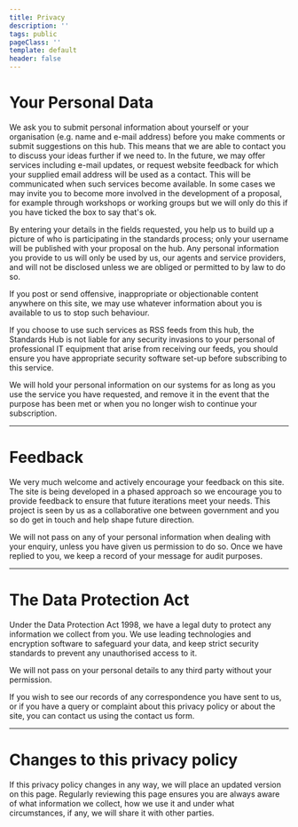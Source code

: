 ```yaml
---
title: Privacy
description: ''
tags: public
pageClass: ''
template: default
header: false
---
```


# Your Personal Data
We ask you to submit personal information about yourself or your organisation (e.g. name and e-mail address) before you make comments or submit suggestions on this hub. This means that we are able to contact you to discuss your ideas further if we need to. In the future, we may offer services including e-mail updates, or request website feedback for which your supplied email address will be used as a contact. This will be communicated when such services become available. In some cases we may invite you to become more involved in the development of a proposal, for example through workshops or working groups but we will only do this if you have ticked the box to say that's ok.

By entering your details in the fields requested, you help us to build up a picture of who is participating in the standards process; only your username will be published with your proposal on the hub. Any personal information you provide to us will only be used by us, our agents and service providers, and will not be disclosed unless we are obliged or permitted to by law to do so.

If you post or send offensive, inappropriate or objectionable content anywhere on this site, we may use whatever information about you is available to us to stop such behaviour.

If you choose to use such services as RSS feeds from this hub, the Standards Hub is not liable for any security invasions to your personal of professional IT equipment that arise from receiving our feeds, you should ensure you have appropriate security software set-up before subscribing to this service.

We will hold your personal information on our systems for as long as you use the service you have requested, and remove it in the event that the purpose has been met or when you no longer wish to continue your subscription.

---

# Feedback
We very much welcome and actively encourage your feedback on this site. The site is being developed in a phased approach so we encourage you to provide feedback to ensure that future iterations meet your needs. This project is seen by us as a collaborative one between government and you so do get in touch and help shape future direction.

We will not pass on any of your personal information when dealing with your enquiry, unless you have given us permission to do so. Once we have replied to you, we keep a record of your message for audit purposes.

---

# The Data Protection Act
Under the Data Protection Act 1998, we have a legal duty to protect any information we collect from you. We use leading technologies and encryption software to safeguard your data, and keep strict security standards to prevent any unauthorised access to it.

We will not pass on your personal details to any third party without your permission.

If you wish to see our records of any correspondence you have sent to us, or if you have a query or complaint about this privacy policy or about the site, you can contact us using the contact us form.

---

# Changes to this privacy policy
If this privacy policy changes in any way, we will place an updated version on this page. Regularly reviewing this page ensures you are always aware of what information we collect, how we use it and under what circumstances, if any, we will share it with other parties.
